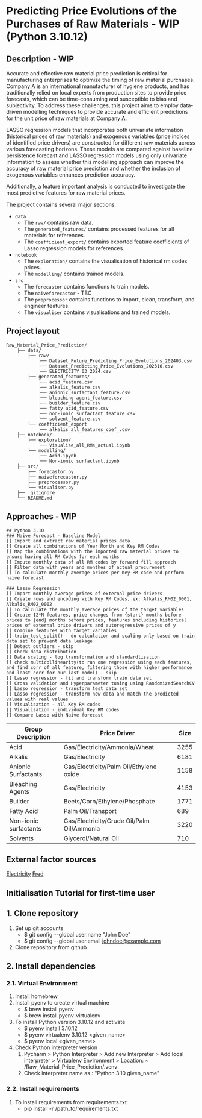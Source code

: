 # Predicting Price Evolutions of the Purchases of Raw Materials - WIP (Python 3.10.12)

## Description - WIP

Accurate and effective raw material price prediction is critical for manufacturing enterprises to optimize the timing of
raw material purchases. Company A is an international manufacturer of hygiene products, and has traditionally relied on
local experts from production sites to provide price forecasts, which can be time-consuming and susceptible to bias and
subjectivity. To address these challenges, this project aims to employ data-driven modelling techniques to provide
accurate and efficient predictions for the unit price of raw materials at Company A.

LASSO regression models that incorporates both univariate information (historical prices of raw materials) and exogenous
variables (price indices of identified price drivers) are constructed for different raw materials across various
forecasting horizons. These models are compared against baseline persistence forecast and LASSO regression models using
only univariate information to assess whether this modelling approach can improve the accuracy of raw material price
prediction and whether the inclusion of exogenous variables enhances prediction accuracy.

Additionally, a feature important analysis is conducted to investigate the most predictive features for raw material
prices.

The project contains several major sections.

- `data`
  - The `raw/` contains raw data.
  - The `generated_features/` contains processed features for all materials for references.
  - The `coefficient_export/` contains exported feature coefficients of Lasso regression models for references.
- `notebook`
  - The `exploration/` contains the visualisation of historical rm codes prices.
  - The `modelling/` contains trained models.
- `src`
  - The `forecastor` contains functions to train models.
  - The `naiveforecastor` - TBC
  - The `preprocessor` contains functions to import, clean, transform, and engineer features.
  - The `visualiser` contains visualisations and trained models.

## Project layout

```text
Raw_Material_Price_Prediction/
    ├── data/
        ├── raw/
            ├── Dataset_Future_Predicting_Price_Evolutions_202403.csv
            ├── Dataset_Predicting_Price_Evolutions_202310.csv
            └── ELECTRICITY_03_2024.csv
        ├── generated_features/
            ├── acid_feature.csv
            ├── alkalis_feature.csv
            ├── anionic surfactant_feature.csv
            ├── bleaching agent_feature.csv
            ├── builder_feature.csv
            ├── fatty acid_feature.csv
            ├── non-ionic surfactant_feature.csv
            └── solvent_feature.csv
        └── coefficient_export
            └── alkalis_all_features_coef_.csv
    ├── notebook/
        ├── exploration/
            └── Visualise_all_RMs_actual.ipynb
        └── modelling/
            ├── Acid.ipynb
            └── Non-ionic surfactant.ipynb
    ├── src/
        ├── forecastor.py
        ├── naiveforecastor.py
        ├── preprocessor.py  
        └── visualiser.py
    ├── .gitignore
    └── README.md

```

## Approaches - WIP

```text
## Python 3.10
### Naive Forecast - Baseline Model
[] Import and extract raw material prices data
[] Create all combinations of Year Month and Key RM Codes
[] Map the combinations with the imported raw material prices to ensure having all RM Codes for each months
[] Impute monthly data of all RM codes by forward fill approach
[] Filter data with years and monthes of actual procurement
[] To calculate monthly average prices per Key RM code and perform naive forecast

### Lasso Regression
[] Import monthly average prices of external price drivers
[] Create rows and encoding with Key RM Codes, ex: Alkalis_RM02_0001, Alkalis_RM02_0002
[] To calculate the monthly average prices of the target variables
[] Create 12*N features, price changes from {start} months before prices to {end} months before prices, features including historical prices of external price drivers and autoregressive prices of y
[] Combine features with target variables
[] train_test_split() - do calculation and scaling only based on train data set to prevent data leakage
[] Detect outliers - skip
[] Check data distribution
[] Data scaling - log transformation and standardlisation
[] check multicollinearity(to run one regression using each features, and find corr of all feature, filtering those with higher performance and least corr for our last model) - skip
[] Lasso regression - fit and transform train data set
[] Cross validation and Hyperparameter tuning using RandomizedSearchCV
[] Lasso regression - transform test data set
[] Lasso regression - transform new data and match the predicted values with real values
[] Visualisation - all Key RM codes
[] Visualisation - individual Key RM codes
[] Compare Lasso with Naive forecast
```

| Group Description     | Price Driver                               | Size |
|-----------------------|--------------------------------------------|------|
| Acid                  | Gas/Electricity/Ammonia/Wheat              | 3255 |
| Alkalis               | Gas/Electricity                            | 6181 |
| Anionic Surfactants   | Gas/Electricity/Palm Oil/Ethylene oxide    | 1158 |
| Bleaching Agents      | Gas/Electricity                            | 4153 |
| Builder               | Beets/Corn/Ethylene/Phosphate              | 1771 |
| Fatty Acid            | Palm Oil/Transport                         | 689  |
| Non-ionic surfactants | Gas/Electricity/Crude Oil/Palm Oil/Ammonia | 3220 |
| Solvents              | Glycerol/Natural Oil                       | 710  |

## External factor sources

[Electricity](https://my.elexys.be/MarketInformation/IceEndexAverage.aspx)
[Fred](https://fred.stlouisfed.org/)

## Initialisation Tutorial for first-time user

## 1. Clone repository

1. Set up git accounts
    - $ git config --global user.name "John Doe"
    - $ git config --global user.email <johndoe@example.com>
2. Clone repository from github

## 2. Install dependencies

### 2.1. Virtual Environment

1. Install homebrew
2. Install pyenv to create virtual machine
    - $ brew install pyenv
    - $ brew install pyenv-virtualenv
3. To install Python version 3.10.12 and activate
    - $ pyenv install 3.10.12
    - $ pyenv virtualenv 3.10.12 <given_name>
    - $ pyenv local <given_name>
4. Check Python interpreter version
    1. Pycharm > Python Interpreter > Add new Interpreter > Add local interpreter > Virtualenv Environment > Location: ~
       /Raw_Material_Price_Prediction/.venv
    2. Check interpreter name as : "Python 3.10 given_name"

### 2.2. Install requirements

1. To install requirements from requirements.txt
    - pip install -r /path_to/requirements.txt